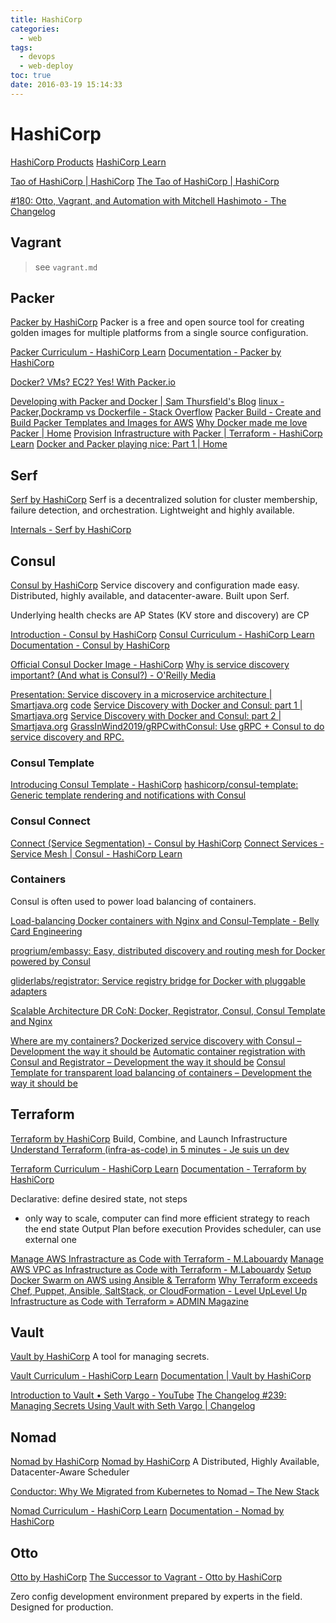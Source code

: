 ```yaml
---
title: HashiCorp
categories:
  - web
tags:
  - devops
  - web-deploy
toc: true
date: 2016-03-19 15:14:33
---
```


# HashiCorp

[HashiCorp Products](https://www.hashicorp.com/#overview)
[HashiCorp Learn](https://learn.hashicorp.com/)

[Tao of HashiCorp | HashiCorp](https://www.hashicorp.com/tao-of-hashicorp/)
[The Tao of HashiCorp | HashiCorp](https://www.hashicorp.com/blog/the-tao-of-hashicorp/)

[#180: Otto, Vagrant, and Automation with Mitchell Hashimoto - The Changelog](https://changelog.com/180/)

## Vagrant

> see `vagrant.md`

## Packer

[Packer by HashiCorp](https://www.packer.io/)
Packer is a free and open source tool for creating golden images for multiple platforms from a single source configuration.

[Packer Curriculum - HashiCorp Learn](https://learn.hashicorp.com/packer)
[Documentation - Packer by HashiCorp](https://packer.io/docs/index.html)

[Docker? VMs? EC2? Yes! With Packer.io](http://www.kevinclarke.info/slides/c4l15/#/)

[Developing with Packer and Docker | Sam Thursfield's Blog](https://samthursfield.wordpress.com/2014/10/20/developing-with-packer-and-docker/)
[linux - Packer,Dockramp vs Dockerfile - Stack Overflow](http://stackoverflow.com/questions/31778106/packer-dockramp-vs-dockerfile)
[Packer Build - Create and Build Packer Templates and Images for AWS](https://www.middlewareinventory.com/blog/build-packer-aws-image-example/)
[Why Docker made me love Packer | Home](http://datafundamentals.com/content/why-docker-made-me-love-packer)
[Provision Infrastructure with Packer | Terraform - HashiCorp Learn](https://learn.hashicorp.com/tutorials/terraform/packer?in=terraform/provision)
[Docker and Packer playing nice: Part 1 | Home](http://datafundamentals.com/content/docker-and-packer-playing-nice-part-1)

## Serf

[Serf by HashiCorp](https://www.serfdom.io/)
Serf is a decentralized solution for cluster membership, failure detection, and orchestration. Lightweight and highly available.

[Internals - Serf by HashiCorp](https://www.serfdom.io/docs/internals/index.html)

## Consul

[Consul by HashiCorp](https://www.consul.io/)
Service discovery and configuration made easy. Distributed, highly available, and datacenter-aware. Built upon Serf.

Underlying health checks are AP
States (KV store and discovery) are CP

[Introduction - Consul by HashiCorp](https://www.consul.io/intro/)
[Consul Curriculum - HashiCorp Learn](https://learn.hashicorp.com/consul)
[Documentation - Consul by HashiCorp](https://www.consul.io/docs/index.html)

[Official Consul Docker Image - HashiCorp](https://www.hashicorp.com/blog/official-consul-docker-image.html)
[Why is service discovery important? (And what is Consul?) - O'Reilly Media](https://www.oreilly.com/learning/why-is-service-discovery-important-and-what-is-consul)

[Presentation: Service discovery in a microservice architecture | Smartjava.org](http://www.smartjava.org/content/presentation-service-discovery-microservice-architecture) [code](https://github.com/josdirksen/next-build-consul)
[Service Discovery with Docker and Consul: part 1 | Smartjava.org](http://www.smartjava.org/content/service-discovery-docker-and-consul-part-1)
[Service Discovery with Docker and Consul: part 2 | Smartjava.org](http://www.smartjava.org/content/service-discovery-docker-and-consul-part-2)
[GrassInWind2019/gRPCwithConsul: Use gRPC + Consul to do service discovery and RPC.](https://github.com/GrassInWind2019/gRPCwithConsul)

### Consul Template

[Introducing Consul Template - HashiCorp](https://www.hashicorp.com/blog/introducing-consul-template.html)
[hashicorp/consul-template: Generic template rendering and notifications with Consul](https://github.com/hashicorp/consul-template)

### Consul Connect

[Connect (Service Segmentation) - Consul by HashiCorp](https://www.consul.io/docs/connect/index.html)
[Connect Services - Service Mesh | Consul - HashiCorp Learn](https://learn.hashicorp.com/consul/getting-started/connect)

### Containers

Consul is often used to power load balancing of containers.

[Load-balancing Docker containers with Nginx and Consul-Template - Belly Card Engineering](https://tech.bellycard.com/blog/load-balancing-docker-containers-with-nginx-and-consul-template/)

[progrium/embassy: Easy, distributed discovery and routing mesh for Docker powered by Consul](https://github.com/progrium/embassy)

[gliderlabs/registrator: Service registry bridge for Docker with pluggable adapters](https://github.com/gliderlabs/registrator)

[Scalable Architecture DR CoN: Docker, Registrator, Consul, Consul Template and Nginx](http://www.maori.geek.nz/scalable_architecture_dr_con_docker_registrator_consul_nginx/)

[Where are my containers? Dockerized service discovery with Consul – Development the way it should be](https://jlordiales.me/2015/01/23/docker-consul/)
[Automatic container registration with Consul and Registrator – Development the way it should be](https://jlordiales.me/2015/02/03/registrator/)
[Consul Template for transparent load balancing of containers – Development the way it should be](https://jlordiales.me/2015/04/01/consul-template/)

## Terraform

[Terraform by HashiCorp](https://www.terraform.io/)
Build, Combine, and Launch Infrastructure
[Understand Terraform (infra-as-code) in 5 minutes - Je suis un dev](https://www.jesuisundev.com/en/understand-terraform-infra-as-code-in-5-minutes/)

[Terraform Curriculum - HashiCorp Learn](https://learn.hashicorp.com/terraform)
[Documentation - Terraform by HashiCorp](https://www.terraform.io/docs/index.html)

Declarative: define desired state, not steps

- only way to scale, computer can find more efficient strategy to reach the end state
  Output Plan before execution
  Provides scheduler, can use external one

[Manage AWS Infrastracture as Code with Terraform - M.Labouardy](http://www.blog.labouardy.com/manage-aws-infrastracture-as-code-with-terraform/)
[Manage AWS VPC as Infrastructure as Code with Terraform - M.Labouardy](http://www.blog.labouardy.com/manage-aws-vpc-as-infrastructure-as-code-with-terraform/)
[Setup Docker Swarm on AWS using Ansible & Terraform](https://hackernoon.com/setup-docker-swarm-on-aws-using-ansible-terraform-daa1eabbc27d)
[Why Terraform exceeds Chef, Puppet, Ansible, SaltStack, or CloudFormation - Level UpLevel Up](https://www.level-up.one/why-terraform-exceeds-chef-puppet-ansible-saltstack-or-cloudformation)
[Infrastructure as Code with Terraform » ADMIN Magazine](http://www.admin-magazine.com/Archive/2018/46/Infrastructure-as-Code-with-Terraform)

## Vault

[Vault by HashiCorp](https://www.vaultproject.io/)
A tool for managing secrets.

[Vault Curriculum - HashiCorp Learn](https://learn.hashicorp.com/vault)
[Documentation | Vault by HashiCorp](https://www.vaultproject.io/docs/)

[Introduction to Vault • Seth Vargo - YouTube](https://www.youtube.com/watch?v=yvImdLP3LEA)
[The Changelog #239: Managing Secrets Using Vault with Seth Vargo | Changelog](https://changelog.com/podcast/239)

## Nomad

[Nomad by HashiCorp](https://www.nomadproject.io/)
[Nomad by HashiCorp](https://www.nomadproject.io/use-cases/simple-container-orchestration)
A Distributed, Highly Available, Datacenter-Aware Scheduler

[Conductor: Why We Migrated from Kubernetes to Nomad – The New Stack](https://thenewstack.io/conductor-why-we-migrated-from-kubernetes-to-nomad/)

[Nomad Curriculum - HashiCorp Learn](https://learn.hashicorp.com/nomad)
[Documentation - Nomad by HashiCorp](https://www.nomadproject.io/docs/index.html)

## Otto

[Otto by HashiCorp](https://www.ottoproject.io/)
[The Successor to Vagrant - Otto by HashiCorp](https://www.ottoproject.io/intro/vagrant-successor.html)

Zero config development environment prepared by experts in the field.
Designed for production.
